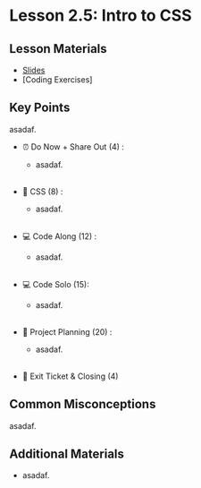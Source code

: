 # Lesson 2.5: Intro to CSS

## Lesson Materials
- [Slides](https://docs.google.com/presentation/d/1HJ0E9KOGga7amRSR5OwIc8Qli1AKC3O2IzMea6VCVhw/edit?usp=sharing)
- [Coding Exercises]

## Key Points
asadaf.


- ⏰ Do Now + Share Out (4) : 
    -  asadaf. <br><br>

- 🎨 CSS (8) : 
    - asadaf.<br><br>

- 💻 Code Along (12) :
    - asadaf.<br><br>

- 💻 Code Solo (15): 
    - asadaf. <br><br>

- 📝 Project Planning (20) : 
    - asadaf. <br><br>

- 👋 Exit Ticket & Closing (4)


## Common Misconceptions
asadaf.


## Additional Materials
- asadaf.
